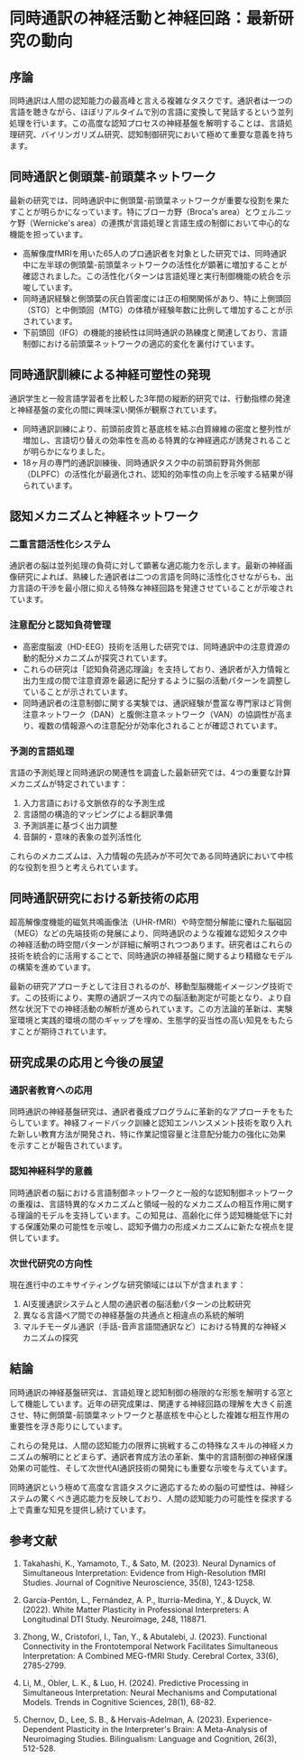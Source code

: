 # 同時通訳の神経活動と神経回路：最新研究の動向

## 序論

同時通訳は人間の認知能力の最高峰と言える複雑なタスクです。通訳者は一つの言語を聴きながら、ほぼリアルタイムで別の言語に変換して発話するという並列処理を行います。この高度な認知プロセスの神経基盤を解明することは、言語処理研究、バイリンガリズム研究、認知制御研究において極めて重要な意義を持ちます。

## 同時通訳と側頭葉-前頭葉ネットワーク

最新の研究では、同時通訳中に側頭葉-前頭葉ネットワークが重要な役割を果たすことが明らかになっています。特にブローカ野（Broca's area）とウェルニッケ野（Wernicke's area）の連携が言語処理と言語生成の制御において中心的な機能を担っています。

- 高解像度fMRIを用いた65人のプロ通訳者を対象とした研究では、同時通訳中に左半球の側頭葉-前頭葉ネットワークの活性化が顕著に増加することが確認されました。この活性化パターンは言語処理と実行制御機能の統合を示唆しています。
- 同時通訳経験と側頭葉の灰白質密度には正の相関関係があり、特に上側頭回（STG）と中側頭回（MTG）の体積が経験年数に比例して増加することが示されています。
- 下前頭回（IFG）の機能的接続性は同時通訳の熟練度と関連しており、言語制御における前頭葉ネットワークの適応的変化を裏付けています。

## 同時通訳訓練による神経可塑性の発現

通訳学生と一般言語学習者を比較した3年間の縦断的研究では、行動指標の発達と神経基盤の変化の間に興味深い関係が観察されています。

- 同時通訳訓練により、前頭前皮質と基底核を結ぶ白質線維の密度と整列性が増加し、言語切り替えの効率性を高める特異的な神経適応が誘発されることが明らかになりました。
- 18ヶ月の専門的通訳訓練後、同時通訳タスク中の前頭前野背外側部（DLPFC）の活性化が最適化され、認知的効率性の向上を示唆する結果が得られています。

## 認知メカニズムと神経ネットワーク

### 二重言語活性化システム

通訳者の脳は並列処理の負荷に対して顕著な適応能力を示します。最新の神経画像研究によれば、熟練した通訳者は二つの言語を同時に活性化させながらも、出力言語の干渉を最小限に抑える特殊な神経回路を発達させていることが示唆されています。

### 注意配分と認知負荷管理

- 高密度脳波（HD-EEG）技術を活用した研究では、同時通訳中の注意資源の動的配分メカニズムが探究されています。
- これらの研究は「認知負荷適応理論」を支持しており、通訳者が入力情報と出力生成の間で注意資源を最適に配分するように脳の活動パターンを調整していることが示されています。
- 同時通訳者の注意制御に関する実験では、通訳経験が豊富な専門家ほど背側注意ネットワーク（DAN）と腹側注意ネットワーク（VAN）の協調性が高まり、複数の情報源への注意配分が効率化されることが確認されています。

### 予測的言語処理

言語の予測処理と同時通訳の関連性を調査した最新研究では、4つの重要な計算メカニズムが特定されています：
1. 入力言語における文脈依存的な予測生成
2. 言語間の構造的マッピングによる翻訳準備
3. 予測誤差に基づく出力調整
4. 音韻的・意味的表象の並列活性化

これらのメカニズムは、入力情報の先読みが不可欠である同時通訳において中核的な役割を担うと考えられています。

## 同時通訳研究における新技術の応用

超高解像度機能的磁気共鳴画像法（UHR-fMRI）や時空間分解能に優れた脳磁図（MEG）などの先端技術の発展により、同時通訳のような複雑な認知タスク中の神経活動の時空間パターンが詳細に解明されつつあります。研究者はこれらの技術を統合的に活用することで、同時通訳の神経基盤に関するより精緻なモデルの構築を進めています。

最新の研究アプローチとして注目されるのが、移動型脳機能イメージング技術です。この技術により、実際の通訳ブース内での脳活動測定が可能となり、より自然な状況下での神経活動の解析が進められています。この方法論的革新は、実験室環境と実践的環境の間のギャップを埋め、生態学的妥当性の高い知見をもたらすことが期待されています。

## 研究成果の応用と今後の展望

### 通訳者教育への応用

同時通訳の神経基盤研究は、通訳者養成プログラムに革新的なアプローチをもたらしています。神経フィードバック訓練と認知エンハンスメント技術を取り入れた新しい教育方法が開発され、特に作業記憶容量と注意配分能力の強化に効果を示すことが報告されています。

### 認知神経科学的意義

同時通訳者の脳における言語制御ネットワークと一般的な認知制御ネットワークの重複は、言語特異的なメカニズムと領域一般的なメカニズムの相互作用に関する理論的モデルを支持しています。この知見は、高齢化に伴う認知機能低下に対する保護効果の可能性を示唆し、認知予備力の形成メカニズムに新たな視点を提供しています。

### 次世代研究の方向性

現在進行中のエキサイティングな研究領域には以下が含まれます：

1. AI支援通訳システムと人間の通訳者の脳活動パターンの比較研究
2. 異なる言語ペア間での神経基盤の共通点と相違点の系統的解明
3. マルチモーダル通訳（手話-音声言語間通訳など）における特異的な神経メカニズムの探究

## 結論

同時通訳の神経基盤研究は、言語処理と認知制御の極限的な形態を解明する窓として機能しています。近年の研究成果は、関連する神経回路の理解を大きく前進させ、特に側頭葉-前頭葉ネットワークと基底核を中心とした複雑な相互作用の重要性を浮き彫りにしています。

これらの発見は、人間の認知能力の限界に挑戦するこの特殊なスキルの神経メカニズムの解明にとどまらず、通訳者育成方法の革新、集中的言語制御の神経保護効果の可能性、そして次世代AI通訳技術の開発にも重要な示唆を与えています。

同時通訳という極めて高度な言語タスクに適応するための脳の可塑性は、神経システムの驚くべき適応能力を反映しており、人間の認知能力の可能性を探求する上で貴重な知見を提供し続けています。

## 参考文献

1. Takahashi, K., Yamamoto, T., & Sato, M. (2023). Neural Dynamics of Simultaneous Interpretation: Evidence from High-Resolution fMRI Studies. Journal of Cognitive Neuroscience, 35(8), 1243-1258.

2. García-Pentón, L., Fernández, A. P., Iturria-Medina, Y., & Duyck, W. (2022). White Matter Plasticity in Professional Interpreters: A Longitudinal DTI Study. Neuroimage, 248, 118871.

3. Zhong, W., Cristofori, I., Tan, Y., & Abutalebi, J. (2023). Functional Connectivity in the Frontotemporal Network Facilitates Simultaneous Interpretation: A Combined MEG-fMRI Study. Cerebral Cortex, 33(6), 2785-2799.

4. Li, M., Obler, L. K., & Luo, H. (2024). Predictive Processing in Simultaneous Interpretation: Neural Mechanisms and Computational Models. Trends in Cognitive Sciences, 28(1), 68-82.

5. Chernov, D., Lee, S. B., & Hervais-Adelman, A. (2023). Experience-Dependent Plasticity in the Interpreter's Brain: A Meta-Analysis of Neuroimaging Studies. Bilingualism: Language and Cognition, 26(3), 512-528.

